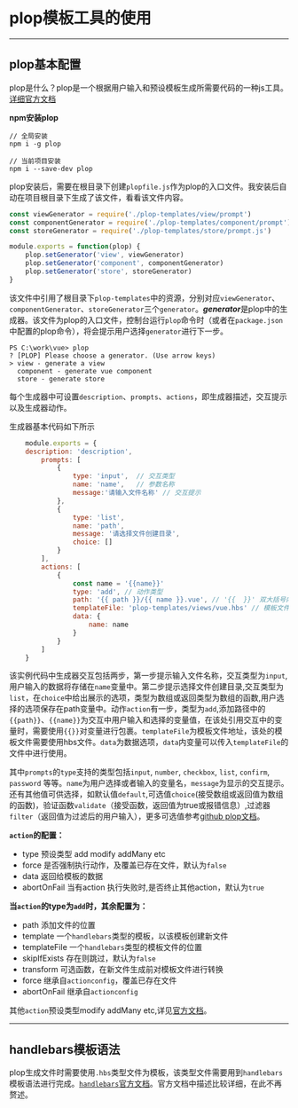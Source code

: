 # plop模板工具的使用

***
## plop基本配置

plop是什么？plop是一个根据用户输入和预设模板生成所需要代码的一种js工具。[详细官方文档](https://plopjs.com/documentation/)  

**npm安装plop**

    // 全局安装
    npm i -g plop

    // 当前项目安装
    npm i --save-dev plop

plop安装后，需要在根目录下创建`plopfile.js`作为plop的入口文件。我安装后自动在项目根目录下生成了该文件，看看该文件内容。

```js
const viewGenerator = require('./plop-templates/view/prompt')
const componentGenerator = require('./plop-templates/component/prompt')
const storeGenerator = require('./plop-templates/store/prompt.js')

module.exports = function(plop) {
    plop.setGenerator('view', viewGenerator)
    plop.setGenerator('component', componentGenerator)
    plop.setGenerator('store', storeGenerator)
}
```

该文件中引用了根目录下`plop-templates`中的资源，分别对应`viewGenerator`、`componentGenerator`、`storeGenerator`三个`generator`。***generator***是plop中的生成器。该文件为plop的入口文件，控制台运行`plop`命令时（或者在`package.json`中配置的plop命令），将会提示用户选择`generator`进行下一步。

```
PS C:\work\vue> plop
? [PLOP] Please choose a generator. (Use arrow keys)
> view - generate a view
  component - generate vue component
  store - generate store
```


每个生成器中可设置`description`、`prompts`、`actions`，即生成器描述，交互提示以及生成器动作。

生成器基本代码如下所示

```js
    module.exports = {
    description: 'description',
        prompts: [
            {
                type: 'input',  // 交互类型
                name: 'name',   // 参数名称
                message:'请输入文件名称' // 交互提示
            },
            {
                type: 'list',
                name: 'path',
                message: '请选择文件创建目录',
                choice: []
            }
        ],
        actions: [
            {
                const name = '{{name}}'
                type: 'add', // 动作类型
                path: '{{ path }}/{{ name }}.vue', // '{{  }}' 双大括号内设置动态参数
                templateFile: 'plop-templates/views/vue.hbs' // 模板文件地址， 使用hbs文件,
                data: {
                    name: name
                }
            }
        ]
    }
```

该实例代码中生成器交互包括两步，第一步提示输入文件名称，交互类型为`input`,用户输入的数据将存储在`name`变量中。第二步提示选择文件创建目录,交互类型为`list`，在`choice`中给出展示的选项，类型为数组或返回类型为数组的函数,用户选择的选项保存在path变量中。动作`action`有一步，类型为`add`,添加路径中的`{{path}}`、`{{name}}`为交互中用户输入和选择的变量值，在该处引用交互中的变量时，需要使用`{{}}`对变量进行包裹。`templateFile`为模板文件地址，该处的模板文件需要使用hbs文件。`data`为数据选项，`data`内变量可以传入`templateFile`的文件中进行使用。

其中`prompts`的`type`支持的类型包括`input`, `number`, `checkbox`, `list`, `confirm`, `password` 等等。`name`为用户选择或者输入的变量名，`message`为显示的交互提示。还有其他值可供选择，如默认值`default`,可选值`choice`(接受数组或返回值为数组的函数)，验证函数`validate`（接受函数，返回值为true或报错信息）,过滤器`filter`（返回值为过滤后的用户输入），更多可选值参考[github plop文档](https://github.com/SBoudrias/Inquirer.js#inquirerregisterpromptname-prompt)。  

**`action`的配置：**  
- type 预设类型 add modify addMany etc  
- force 是否强制执行动作，及覆盖已存在文件，默认为`false`
- data 返回给模板的数据  
- abortOnFail 当有action 执行失败时,是否终止其他action，默认为`true` 

**当`action`的type为`add`时，其余配置为：**  
- path 添加文件的位置
- template 一个`handlebars`类型的模板，以该模板创建新文件
- templateFile  一个`handlebars`类型的模板文件的位置
- skipIfExists  存在则跳过，默认为`false`
- transform  可选函数，在新文件生成前对模板文件进行转换
- force  继承自`actionconfig`，覆盖已存在文件
- abortOnFail 继承自`actionconfig`

其他`action`预设类型modify addMany etc,详见[官方文档](https://plopjs.com/documentation/#addmany)。

***

## handlebars模板语法

plop生成文件时需要使用`.hbs`类型文件为模板，该类型文件需要用到`handlebars`模板语法进行完成。[`handlebars`官方文档](https://www.handlebarsjs.cn/)。官方文档中描述比较详细，在此不再赘述。